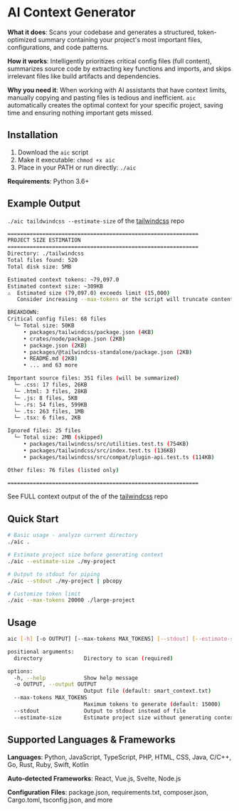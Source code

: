 # AI Context Generator

**What it does**: Scans your codebase and generates a structured, token-optimized summary containing your project's most important files, configurations, and code patterns.

**How it works**: Intelligently prioritizes critical config files (full content), summarizes source code by extracting key functions and imports, and skips irrelevant files like build artifacts and dependencies.

**Why you need it**: When working with AI assistants that have context limits, manually copying and pasting files is tedious and inefficient. `aic` automatically creates the optimal context for your specific project, saving time and ensuring nothing important gets missed.

## Installation

1. Download the `aic` script
2. Make it executable: `chmod +x aic`
3. Place in your PATH or run directly: `./aic`

**Requirements**: Python 3.6+

## Example Output

`./aic taildwindcss --estimate-size` of the [tailwindcss](https://github.com/tailwindlabs/tailwindcss) repo

```sh
============================================================
PROJECT SIZE ESTIMATION
============================================================
Directory: ./tailwindcss
Total files found: 520
Total disk size: 5MB

Estimated context tokens: ~79,097.0
Estimated context size: ~309KB
⚠️  Estimated size (79,097.0) exceeds limit (15,000)
   Consider increasing --max-tokens or the script will truncate content

BREAKDOWN:
Critical config files: 68 files
  └─ Total size: 50KB
     • packages/tailwindcss/package.json (4KB)
     • crates/node/package.json (2KB)
     • package.json (2KB)
     • packages/@tailwindcss-standalone/package.json (2KB)
     • README.md (2KB)
     • ... and 63 more

Important source files: 351 files (will be summarized)
  └─ .css: 17 files, 26KB
  └─ .html: 3 files, 28KB
  └─ .js: 8 files, 5KB
  └─ .rs: 54 files, 599KB
  └─ .ts: 263 files, 1MB
  └─ .tsx: 6 files, 2KB

Ignored files: 25 files
  └─ Total size: 2MB (skipped)
     • packages/tailwindcss/src/utilities.test.ts (754KB)
     • packages/tailwindcss/src/index.test.ts (136KB)
     • packages/tailwindcss/src/compat/plugin-api.test.ts (114KB)

Other files: 76 files (listed only)

============================================================
```
See FULL context output of the of the [tailwindcss](https://github.com/tailwindlabs/tailwindcss) repo

## Quick Start

```bash
# Basic usage - analyze current directory
./aic .

# Estimate project size before generating context  
./aic --estimate-size ./my-project

# Output to stdout for piping
./aic --stdout ./my-project | pbcopy

# Customize token limit
./aic --max-tokens 20000 ./large-project
```

## Usage

```bash
aic [-h] [-o OUTPUT] [--max-tokens MAX_TOKENS] [--stdout] [--estimate-size] directory

positional arguments:
  directory             Directory to scan (required)

options:
  -h, --help            Show help message
  -o OUTPUT, --output OUTPUT
                        Output file (default: smart_context.txt)
  --max-tokens MAX_TOKENS
                        Maximum tokens to generate (default: 15000)
  --stdout              Output to stdout instead of file
  --estimate-size       Estimate project size without generating context
```

## Supported Languages & Frameworks

**Languages**: Python, JavaScript, TypeScript, PHP, HTML, CSS, Java, C/C++, Go, Rust, Ruby, Swift, Kotlin

**Auto-detected Frameworks**: React, Vue.js, Svelte, Node.js

**Configuration Files**: package.json, requirements.txt, composer.json, Cargo.toml, tsconfig.json, and more
